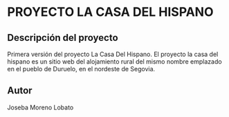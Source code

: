 PROYECTO LA CASA DEL HISPANO
============================

Descripción del proyecto
------------------------

Primera versión del proyecto La Casa Del Hispano. El proyecto la casa del hispano es un sitio web del alojamiento rural del mismo nombre emplazado en el pueblo de Duruelo, en el nordeste de Segovia.

Autor
-----

Joseba Moreno Lobato
